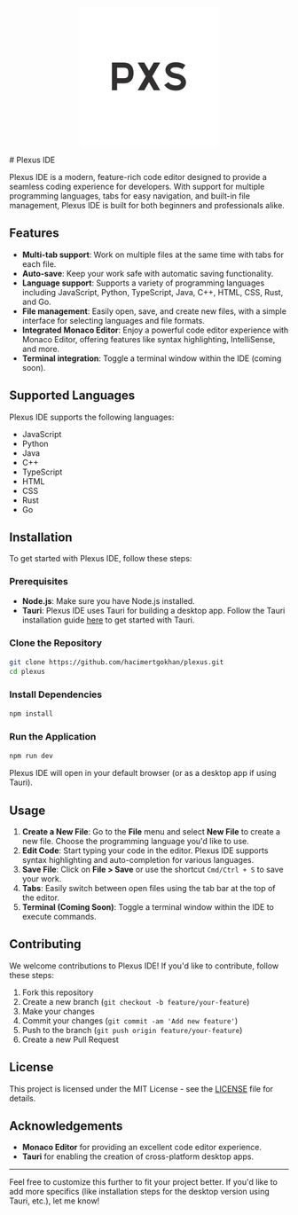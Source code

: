 
<div align="center">

![plexus.png](src-tauri/icons/plexus.png)

</div>
# Plexus IDE

Plexus IDE is a modern, feature-rich code editor designed to provide a seamless coding experience for developers. With support for multiple programming languages, tabs for easy navigation, and built-in file management, Plexus IDE is built for both beginners and professionals alike.

## Features

- **Multi-tab support**: Work on multiple files at the same time with tabs for each file.
- **Auto-save**: Keep your work safe with automatic saving functionality.
- **Language support**: Supports a variety of programming languages including JavaScript, Python, TypeScript, Java, C++, HTML, CSS, Rust, and Go.
- **File management**: Easily open, save, and create new files, with a simple interface for selecting languages and file formats.
- **Integrated Monaco Editor**: Enjoy a powerful code editor experience with Monaco Editor, offering features like syntax highlighting, IntelliSense, and more.
- **Terminal integration**: Toggle a terminal window within the IDE (coming soon).

## Supported Languages

Plexus IDE supports the following languages:

- JavaScript
- Python
- Java
- C++
- TypeScript
- HTML
- CSS
- Rust
- Go

## Installation

To get started with Plexus IDE, follow these steps:

### Prerequisites

- **Node.js**: Make sure you have Node.js installed.
- **Tauri**: Plexus IDE uses Tauri for building a desktop app. Follow the Tauri installation guide [here](https://tauri.app/docs/getting-started/intro) to get started with Tauri.

### Clone the Repository

```bash
git clone https://github.com/hacimertgokhan/plexus.git
cd plexus
```

### Install Dependencies

```bash
npm install
```

### Run the Application

```bash
npm run dev
```

Plexus IDE will open in your default browser (or as a desktop app if using Tauri).

## Usage

1. **Create a New File**: Go to the **File** menu and select **New File** to create a new file. Choose the programming language you'd like to use.
2. **Edit Code**: Start typing your code in the editor. Plexus IDE supports syntax highlighting and auto-completion for various languages.
3. **Save File**: Click on **File > Save** or use the shortcut `Cmd/Ctrl + S` to save your work.
4. **Tabs**: Easily switch between open files using the tab bar at the top of the editor.
5. **Terminal (Coming Soon)**: Toggle a terminal window within the IDE to execute commands.

## Contributing

We welcome contributions to Plexus IDE! If you'd like to contribute, follow these steps:

1. Fork this repository
2. Create a new branch (`git checkout -b feature/your-feature`)
3. Make your changes
4. Commit your changes (`git commit -am 'Add new feature'`)
5. Push to the branch (`git push origin feature/your-feature`)
6. Create a new Pull Request

## License

This project is licensed under the MIT License - see the [LICENSE](LICENSE) file for details.

## Acknowledgements

- **Monaco Editor** for providing an excellent code editor experience.
- **Tauri** for enabling the creation of cross-platform desktop apps.

---

Feel free to customize this further to fit your project better. If you'd like to add more specifics (like installation steps for the desktop version using Tauri, etc.), let me know!